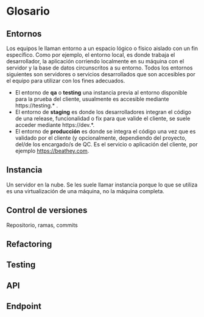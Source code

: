 <!-- TITLE: Glosario -->
<!-- SUBTITLE: Explicación sobre terminología técnica -->

# Glosario
## Entornos
Los equipos le llaman entorno a un espacio lógico o físico aislado con un fin específico. Como por ejemplo, el entorno local, es donde trabaja el desarrollador, la aplicación corriendo localmente en su máquina con el servidor y la base de datos circunscritos a su entorno.
Todos los entornos siguientes son servidores o servicios desarrollados que son accesibles por el equipo para utilizar con los fines adecuados.
* El entorno de **qa** o **testing** una instancia previa al entorno disponible para la prueba del cliente, usualmente es accesible mediante https://testing.* .
* El entorno de **staging** es donde los desarrolladores integran el código de una release, funcionalidad o fix para que valide el cliente, se suele acceder mediante https://dev.*.
* El entorno de **producción** es donde se integra el código una vez que es validado por el cliente (y opcionalmente, dependiendo del proyecto, del/de los encargado/s de QC. Es el servicio o aplicación del cliente, por ejemplo https://beathey.com.
## Instancia
Un servidor en la nube. Se les suele llamar instancia porque lo que se utiliza es una virtualización de una máquina, no la máquina completa.
## Control de versiones
Repositorio, ramas, commits
## Refactoring
## Testing
## API
## Endpoint
